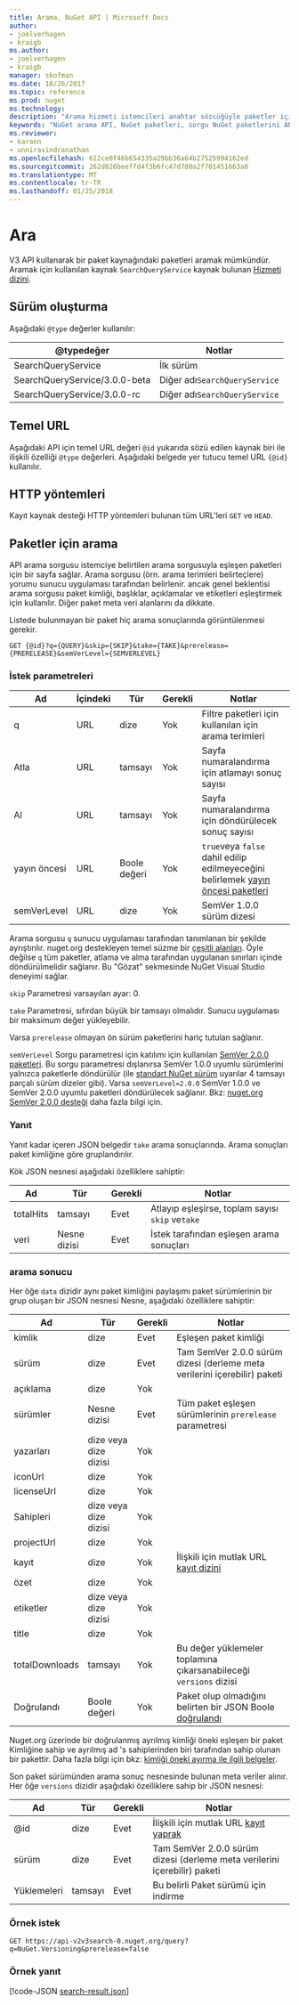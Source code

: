 ```yaml
---
title: Arama, NuGet API | Microsoft Docs
author:
- joelverhagen
- kraigb
ms.author:
- joelverhagen
- kraigb
manager: skofman
ms.date: 10/26/2017
ms.topic: reference
ms.prod: nuget
ms.technology: 
description: "Arama hizmeti istemcileri anahtar sözcüğüyle paketler için sorgu ve bazı paket alanları sonuçlarına filtre sağlar."
keywords: "NuGet arama API, NuGet paketleri, sorgu NuGet paketlerini API'sine NuGet paketlerini göz atmak için API Bul"
ms.reviewer:
- karann
- unniravindranathan
ms.openlocfilehash: 612ce0f46b654335a29bb36a64b27525994162ed
ms.sourcegitcommit: 262d026beeffd4f3b6fc47d780a2f701451663a8
ms.translationtype: MT
ms.contentlocale: tr-TR
ms.lasthandoff: 01/25/2018
---
```

# <a name="search"></a>Ara

V3 API kullanarak bir paket kaynağındaki paketleri aramak mümkündür. Aramak için kullanılan kaynak `SearchQueryService` kaynak bulunan [Hizmeti dizini](service-index.md).

## <a name="versioning"></a>Sürüm oluşturma

Aşağıdaki `@type` değerler kullanılır:

@typedeğer                   | Notlar
----------------------------- | -----
SearchQueryService            | İlk sürüm
SearchQueryService/3.0.0-beta | Diğer adı`SearchQueryService`
SearchQueryService/3.0.0-rc   | Diğer adı`SearchQueryService`

## <a name="base-url"></a>Temel URL

Aşağıdaki API için temel URL değeri `@id` yukarıda sözü edilen kaynak biri ile ilişkili özelliği `@type` değerleri. Aşağıdaki belgede yer tutucu temel URL `{@id}` kullanılır.

## <a name="http-methods"></a>HTTP yöntemleri

Kayıt kaynak desteği HTTP yöntemleri bulunan tüm URL'leri `GET` ve `HEAD`.

## <a name="search-for-packages"></a>Paketler için arama

API arama sorgusu istemciye belirtilen arama sorgusuyla eşleşen paketleri için bir sayfa sağlar. Arama sorgusu (örn. arama terimleri belirteçlere) yorumu sunucu uygulaması tarafından belirlenir. ancak genel beklentisi arama sorgusu paket kimliği, başlıklar, açıklamalar ve etiketleri eşleştirmek için kullanılır. Diğer paket meta veri alanlarını da dikkate.

Listede bulunmayan bir paket hiç arama sonuçlarında görüntülenmesi gerekir.

    GET {@id}?q={QUERY}&skip={SKIP}&take={TAKE}&prerelease={PRERELEASE}&semVerLevel={SEMVERLEVEL}

### <a name="request-parameters"></a>İstek parametreleri

Ad        | İçindeki     | Tür    | Gerekli | Notlar
----------- | ------ | ------- | -------- | -----
q           | URL    | dize  | Yok       | Filtre paketleri için kullanılan için arama terimleri
Atla        | URL    | tamsayı | Yok       | Sayfa numaralandırma için atlamayı sonuç sayısı
Al        | URL    | tamsayı | Yok       | Sayfa numaralandırma için döndürülecek sonuç sayısı
yayın öncesi  | URL    | Boole değeri | Yok       | `true`veya `false` dahil edilip edilmeyeceğini belirlemek [yayın öncesi paketleri](../create-packages/prerelease-packages.md)
semVerLevel | URL    | dize  | Yok       | SemVer 1.0.0 sürüm dizesi 

Arama sorgusu `q` sunucu uygulaması tarafından tanımlanan bir şekilde ayrıştırılır. nuget.org destekleyen temel süzme bir [çeşitli alanları](../consume-packages/finding-and-choosing-packages.md#search-syntax). Öyle değilse `q` tüm paketler, atlama ve alma tarafından uygulanan sınırları içinde döndürülmelidir sağlanır. Bu "Gözat" sekmesinde NuGet Visual Studio deneyimi sağlar.

`skip` Parametresi varsayılan ayar: 0.

`take` Parametresi, sıfırdan büyük bir tamsayı olmalıdır. Sunucu uygulaması bir maksimum değer yükleyebilir.

Varsa `prerelease` olmayan ön sürüm paketlerini hariç tutulan sağlanır.

`semVerLevel` Sorgu parametresi için katılımı için kullanılan [SemVer 2.0.0 paketleri](https://github.com/NuGet/Home/wiki/SemVer2-support-for-nuget.org-%28server-side%29#identifying-semver-v200-packages).
Bu sorgu parametresi dışlanırsa SemVer 1.0.0 uyumlu sürümlerini yalnızca paketlerle döndürülür (ile [standart NuGet sürüm](../reference/package-versioning.md) uyarılar 4 tamsayı parçalı sürüm dizeler gibi).
Varsa `semVerLevel=2.0.0` SemVer 1.0.0 ve SemVer 2.0.0 uyumlu paketleri döndürülecek sağlanır. Bkz: [nuget.org SemVer 2.0.0 desteği](https://github.com/NuGet/Home/wiki/SemVer2-support-for-nuget.org-%28server-side%29) daha fazla bilgi için.

### <a name="response"></a>Yanıt

Yanıt kadar içeren JSON belgedir `take` arama sonuçlarında. Arama sonuçları paket kimliğine göre gruplandırılır.

Kök JSON nesnesi aşağıdaki özelliklere sahiptir:

Ad      | Tür             | Gerekli | Notlar
--------- | ---------------- | -------- | -----
totalHits | tamsayı          | Evet      | Atlayıp eşleşirse, toplam sayısı `skip` ve`take`
veri      | Nesne dizisi | Evet      | İstek tarafından eşleşen arama sonuçları

### <a name="search-result"></a>arama sonucu

Her öğe `data` dizidir aynı paket kimliğini paylaşımı paket sürümlerinin bir grup oluşan bir JSON nesnesi
Nesne, aşağıdaki özelliklere sahiptir:

Ad           | Tür                       | Gerekli | Notlar
-------------- | -------------------------- | -------- | -----
kimlik             | dize                     | Evet      | Eşleşen paket kimliği
sürüm        | dize                     | Evet      | Tam SemVer 2.0.0 sürüm dizesi (derleme meta verilerini içerebilir) paketi
açıklama    | dize                     | Yok       | 
sürümler       | Nesne dizisi           | Evet      | Tüm paket eşleşen sürümlerinin `prerelease` parametresi
yazarları        | dize veya dize dizisi | Yok       | 
iconUrl        | dize                     | Yok       | 
licenseUrl     | dize                     | Yok       | 
Sahipleri         | dize veya dize dizisi | Yok       | 
projectUrl     | dize                     | Yok       | 
kayıt   | dize                     | Yok       | İlişkili için mutlak URL [kayıt dizini](registration-base-url-resource.md#registration-index)
özet        | dize                     | Yok       | 
etiketler           | dize veya dize dizisi | Yok       | 
title          | dize                     | Yok       | 
totalDownloads | tamsayı                    | Yok       | Bu değer yüklemeler toplamına çıkarsanabileceği `versions` dizisi
Doğrulandı       | Boole değeri                    | Yok       | Paket olup olmadığını belirten bir JSON Boole [doğrulandı](../reference/id-prefix-reservation.md)

Nuget.org üzerinde bir doğrulanmış ayrılmış kimliği öneki eşleşen bir paket Kimliğine sahip ve ayrılmış ad 's sahiplerinden biri tarafından sahip olunan bir pakettir. Daha fazla bilgi için bkz: [kimliği öneki ayırma ile ilgili belgeler](../reference/id-prefix-reservation.md).

Son paket sürümünden arama sonuç nesnesinde bulunan meta veriler alınır. Her öğe `versions` dizidir aşağıdaki özelliklere sahip bir JSON nesnesi:

Ad      | Tür    | Gerekli | Notlar
--------- | ------- | -------- | -----
@id       | dize  | Evet      | İlişkili için mutlak URL [kayıt yaprak](registration-base-url-resource.md#registration-leaf)
sürüm   | dize  | Evet      | Tam SemVer 2.0.0 sürüm dizesi (derleme meta verilerini içerebilir) paketi
Yüklemeleri | tamsayı | Evet      | Bu belirli Paket sürümü için indirme

### <a name="sample-request"></a>Örnek istek

    GET https://api-v2v3search-0.nuget.org/query?q=NuGet.Versioning&prerelease=false

### <a name="sample-response"></a>Örnek yanıt

[!code-JSON [search-result.json](./_data/search-result.json)]
